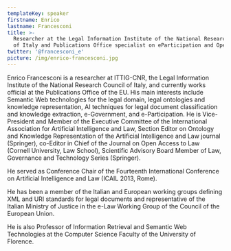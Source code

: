 ```yaml
---
templateKey: speaker
firstname: Enrico
lastname: Francesconi
title: >-
  Researcher at the Legal Information Institute of the National Research Council
  of Italy and Publications Office specialist on eParticipation and Open Data
twitter: '@francesconi_e'
picture: /img/enrico-francesconi.jpg
---
```

Enrico Francesconi is a researcher at ITTIG-CNR, the Legal Information Institute of the National Research Council of Italy, and currently works official at the Publications Office of the EU. His main interests include Semantic Web technologies for the legal domain, legal ontologies and knowledge representation, AI techniques for legal document classification and knowledge extraction, e-Government, and e-Participation. He is Vice-President and Member of the Executive Committee of the International Association for Artificial Intelligence and Law, Section Editor on Ontology and Knowledge Representation of the Artificial Intelligence and Law journal (Springer), co-Editor in Chief of the Journal on Open Access to Law (Cornell University, Law School), Scientific Advisory Board Member of Law, Governance and Technology Series (Springer).

He served as Conference Chair of the Fourteenth International Conference on Artificial Intelligence and Law (ICAIL 2013, Rome).

He has been a member of the Italian and European working groups defining XML and URI standards for legal documents and representative of the Italian Ministry of Justice in the e-Law Working Group of the Council of the European Union.

He is also Professor of Information Retrieval and Semantic Web Technologies at the Computer Science Faculty of the University of Florence.
